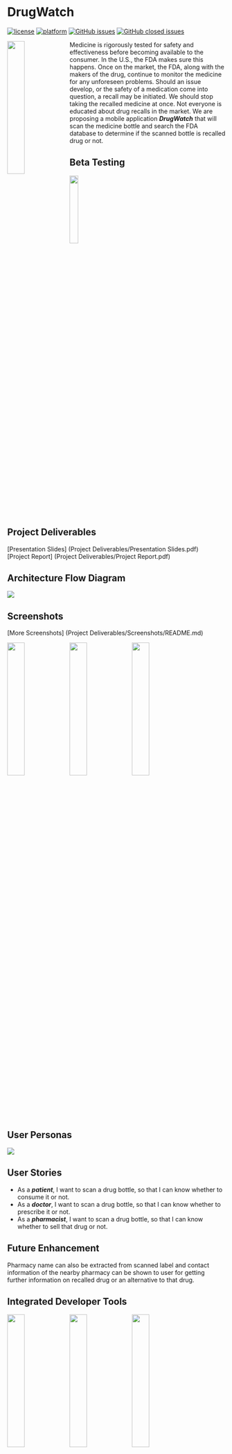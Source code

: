# DrugWatch

[![license](https://img.shields.io/github/license/mashape/apistatus.svg)](https://github.com/SJSU272Lab/DrugWatch/blob/master/LICENSE.md)
[![platform](https://img.shields.io/badge/platform-Android-orange.svg)]()
[![GitHub issues](https://img.shields.io/badge/issues-1%20open-green.svg)](https://github.com/SJSU272Lab/DrugWatch/issues?q=is%3Aopen+is%3Aissue) 
[![GitHub closed issues](https://img.shields.io/badge/issues-4%20closed-red.svg)](https://github.com/SJSU272Lab/DrugWatch/issues?q=is%3Aissue+is%3Aclosed)

<img src="http://nrupeshpatel.com/CMPE272/GitHub/Images/logo.png" width="28%" align="left">

Medicine is rigorously tested for safety and effectiveness before becoming available to the consumer. In the U.S., the FDA makes sure this happens. Once on the market, the FDA, along with the makers of the drug, continue to monitor the medicine for any unforeseen problems. Should an issue develop, or the safety of a medication come into question, a recall may be initiated. We should stop taking the recalled medicine at once. Not everyone is educated about drug recalls in the market. We are proposing a mobile application **_DrugWatch_** that will scan the medicine bottle and search the FDA database to determine if the scanned bottle is recalled drug or not.

## Beta Testing

<a href="https://play.google.com/apps/testing/com.knightriders.drugwatch" rel="PlayStore Link"><img src="http://nrupeshpatel.com/CMPE272/GitHub/Images/google-play-badge.png" width="20%" ></a>

## Project Deliverables

[Presentation Slides] (Project Deliverables/Presentation Slides.pdf) <br/>
[Project Report] (Project Deliverables/Project Report.pdf)

## Architecture Flow Diagram
<img src="http://nrupeshpatel.com/CMPE272/GitHub/Images/architecture-flow.png">

## Screenshots 
[More Screenshots] (Project Deliverables/Screenshots/README.md)

<img src="http://nrupeshpatel.com/CMPE272/GitHub/Images/ss2.png" width="28%" align="left" />
<img src="http://nrupeshpatel.com/CMPE272/GitHub/Images/ss3.png" width="28%" align="left" />
<img src="http://nrupeshpatel.com/CMPE272/GitHub/Images/ss4.png" width="28%" />

## User Personas
<img src="http://nrupeshpatel.com/CMPE272/GitHub/Images/UserPersona.png">

## User Stories
<!--<img src="http://nrupeshpatel.com/CMPE272/GitHub/Images/UserStories.png" width="80%">-->
- As a **_patient_**, I want to scan a drug bottle, so that I can know whether to consume it or not.
- As a **_doctor_**, I want to scan a drug bottle, so that I can know whether to prescribe it or not.
- As a **_pharmacist_**, I want to scan a drug bottle, so that I can know whether to sell that drug or not.

## Future Enhancement

Pharmacy name can also be extracted from scanned label and contact information of the nearby pharmacy can be shown to user for getting further information on recalled drug or an alternative to that drug.

## Integrated Developer Tools

<img src="http://nrupeshpatel.com/CMPE272/GitHub/Images/analytics.jpeg" width="28%" align="left" />
<img src="http://nrupeshpatel.com/CMPE272/GitHub/Images/admob.jpeg" width="28%" align="left" />
<img src="http://nrupeshpatel.com/CMPE272/GitHub/Images/remote-config.jpeg" width="28%" />

## License

DrugWatch is released under the [MIT License](https://github.com/SJSU272Lab/Fall16-Team11/blob/master/LICENSE.md).

## Team Members

| [![Nrupesh Patel](https://avatars.githubusercontent.com/nrupesh29?s=100)<br /><sub>Nrupesh Patel</sub>](https://github.com/Nrupesh29)<br /> | [![Arpita Dixit](https://avatars.githubusercontent.com/arpitadixit?s=100)<br /><sub>Arpita Dixit</sub>](https://github.com/ArpitaDixit)<br /> | [![Aditi Shetty](https://avatars.githubusercontent.com/shettyaditi?s=100)<br /><sub>Aditi Shetty</sub>](https://github.com/shettyaditi)<br />| [![Suraj Khurana](https://avatars.githubusercontent.com/khurana3773?s=100)<br /><sub>Suraj Khurana</sub>](https://github.com/khurana3773)<br />|
| :---: | :---: | :---: | :---: |
